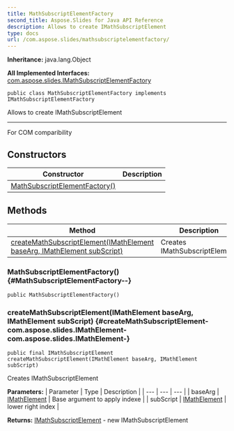 ```yaml
---
title: MathSubscriptElementFactory
second_title: Aspose.Slides for Java API Reference
description: Allows to create IMathSubscriptElement
type: docs
url: /com.aspose.slides/mathsubscriptelementfactory/
---
```

**Inheritance:**
java.lang.Object

**All Implemented Interfaces:**
[com.aspose.slides.IMathSubscriptElementFactory](../../com.aspose.slides/imathsubscriptelementfactory)
```
public class MathSubscriptElementFactory implements IMathSubscriptElementFactory
```

Allows to create IMathSubscriptElement

--------------------

For COM comparibility
## Constructors

| Constructor | Description |
| --- | --- |
| [MathSubscriptElementFactory()](#MathSubscriptElementFactory--) |  |
## Methods

| Method | Description |
| --- | --- |
| [createMathSubscriptElement(IMathElement baseArg, IMathElement subScript)](#createMathSubscriptElement-com.aspose.slides.IMathElement-com.aspose.slides.IMathElement-) | Creates IMathSubscriptElement |
### MathSubscriptElementFactory() {#MathSubscriptElementFactory--}
```
public MathSubscriptElementFactory()
```


### createMathSubscriptElement(IMathElement baseArg, IMathElement subScript) {#createMathSubscriptElement-com.aspose.slides.IMathElement-com.aspose.slides.IMathElement-}
```
public final IMathSubscriptElement createMathSubscriptElement(IMathElement baseArg, IMathElement subScript)
```


Creates IMathSubscriptElement

**Parameters:**
| Parameter | Type | Description |
| --- | --- | --- |
| baseArg | [IMathElement](../../com.aspose.slides/imathelement) | Base argument to apply indexe |
| subScript | [IMathElement](../../com.aspose.slides/imathelement) | lower right index |

**Returns:**
[IMathSubscriptElement](../../com.aspose.slides/imathsubscriptelement) - new IMathSubscriptElement
